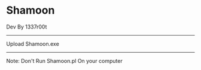 # Shamoon
Dev By 1337r00t

---------
Upload Shamoon.exe

---------

Note: Don't Run Shamoon.pl On your computer
